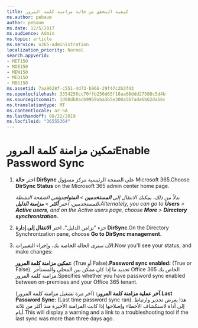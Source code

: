 ```yaml
---
title: كيفية التحقق من حالة مزامنة كلمة المرور
ms.author: pebaum
author: pebaum
ms.date: 12/5/2017
ms.audience: Admin
ms.topic: article
ms.service: o365-administration
localization_priority: Normal
search.appverid:
- MET150
- MOE150
- MEW150
- MED150
- MBS150
ms.assetid: 7aa9628f-c551-4d73-b966-29f47c2b3f43
ms.openlocfilehash: 3354256cc70ffb256d65f18aa68ddd27588c5d4b
ms.sourcegitcommit: 1d98db8acb9959aba3b5e308a567ade6b62da56c
ms.translationtype: MT
ms.contentlocale: ar-SA
ms.lasthandoff: 08/22/2019
ms.locfileid: "36555364"
---
```

# <a name="enable-password-sync"></a><span data-ttu-id="d8649-102">تمكين مزامنة كلمة المرور</span><span class="sxs-lookup"><span data-stu-id="d8649-102">Enable Password Sync</span></span>

1.  <span data-ttu-id="d8649-103">اختر **حالة DirSync** على الصفحة الرئيسية مركز مسؤول Microsoft 365.</span><span class="sxs-lookup"><span data-stu-id="d8649-103">Choose **DirSync Status** on the Microsoft 365 admin center home page.</span></span> 
    
     <span data-ttu-id="d8649-104">*بدلاً من ذلك، يمكنك الانتقال إلى **المستخدمين** \> **المتواجدين**في الصفحة النشطة للمستخدمين، اختر **أكثر** \> **مزامنة الدليل.***</span><span class="sxs-lookup"><span data-stu-id="d8649-104">*Alternately, you can go to **Users** \> **Active users**, and on the Active users page, choose **More** \> **Directory synchronization.***</span></span> 
    
2. <span data-ttu-id="d8649-105">جزء "تزامن الدليل"، اختر **الانتقال إلى إدارة DirSync**.</span><span class="sxs-lookup"><span data-stu-id="d8649-105">On the Directory Synchronization pane, choose **Go to DirSync management**.</span></span> 
    
3. <span data-ttu-id="d8649-106">الآن سترى الحالة الخاصة بك، وإجراء التغييرات:</span><span class="sxs-lookup"><span data-stu-id="d8649-106">Now you'll see your status, and make changes:</span></span>
    
    <span data-ttu-id="d8649-107">**تمكين مزامنة كلمة المرور:** (True أو False).</span><span class="sxs-lookup"><span data-stu-id="d8649-107">**Password sync enabled:** (True or False).</span></span> <span data-ttu-id="d8649-108">تحديد ما إذا كان ممكن بين المحلي والمستأجر Office 365 الخاص بك مزامنة كلمة المرور.</span><span class="sxs-lookup"><span data-stu-id="d8649-108">Specifies whether you have password sync enabled between on-premises and your Office 365 tenant.</span></span> 
    
    <span data-ttu-id="d8649-109">**آخر عملية مزامنة كلمة المرور:** (آخر مرة تشغيل مزامنة كلمة المرور).</span><span class="sxs-lookup"><span data-stu-id="d8649-109">**Last Password Sync:** (Last time password sync ran).</span></span> <span data-ttu-id="d8649-110">هذا يعرض تحذير وارتباط إلى أداة لاستكشاف الأخطاء وإصلاحها إذا كانت المزامنة الأخيرة منذ أكثر من ثلاثة أيام.</span><span class="sxs-lookup"><span data-stu-id="d8649-110">This will display a warning and a link to a troubleshooting tool if the last sync was more than three days ago.</span></span> 
    

